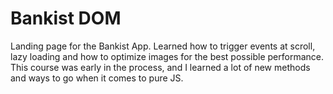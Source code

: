 # Bankist DOM

Landing page for the Bankist App. Learned how to trigger events at scroll, lazy loading and how to optimize images for the best possible performance. This course was early in the process, and I learned a lot of new methods and ways to go when it comes to pure JS.
